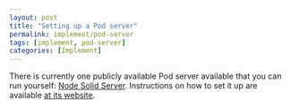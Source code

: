 ```yaml
---
layout: post
title: "Setting up a Pod server"
permalink: implement/pod-server
tags: [implement, pod-server]
categories: [Implement]
---
```


There is currently one publicly available Pod server available that you can run yourself: [Node Solid Server](https://github.com/solid/node-solid-server). Instructions on how to set it up are available [at its website](https://github.com/solid/node-solid-server).
